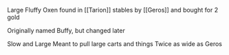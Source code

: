Large Fluffy Oxen found in [[Tarion]] stables by [[Geros]] and bought for 2 gold

Originally named Buffy, but changed later

Slow and Large
Meant to pull large carts and things
Twice as wide as Geros